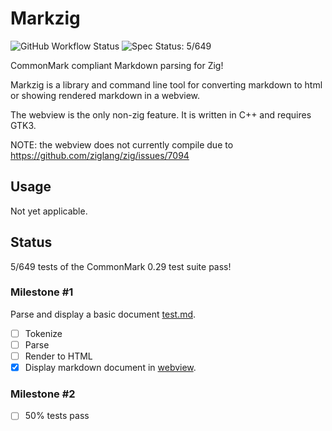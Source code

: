# Markzig

![GitHub Workflow Status](https://img.shields.io/github/workflow/status/demizer/markzig/build)
![Spec Status: 5/649](https://img.shields.io/badge/tests-5%2F649-brightgreen.svg)

CommonMark compliant Markdown parsing for Zig!

Markzig is a library and command line tool for converting markdown to html or showing rendered markdown in a webview.

The webview is the only non-zig feature. It is written in C++ and requires GTK3.

NOTE: the webview does not currently compile due to https://github.com/ziglang/zig/issues/7094

## Usage

Not yet applicable.

## Status

5/649 tests of the CommonMark 0.29 test suite pass!

### Milestone #1

Parse and display a basic document [test.md](https://github.com/demizer/markzig/blob/master/test/test.md).

- [ ] Tokenize
- [ ] Parse
- [ ] Render to HTML
- [X] Display markdown document in [webview](https://github.com/zserge/webview).

### Milestone #2

- [ ] 50% tests pass
